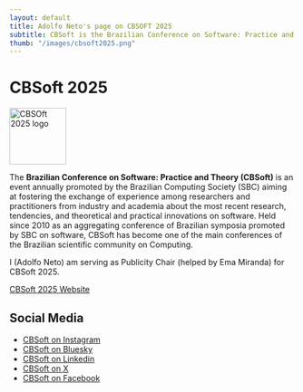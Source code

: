```yaml
---
layout: default
title: Adolfo Neto's page on CBSOFT 2025
subtitle: CBSoft is the Brazilian Conference on Software: Practice and Theory 
thumb: "/images/cbsoft2025.png"
---
```


# CBSoft 2025

<img src="/images/cbsoft2025.ong" alt="CBSOft 2025 logo" width="100" height="100">

The **Brazilian Conference on Software: Practice and Theory (CBSoft)** is an event annually promoted by the Brazilian Computing Society (SBC) aiming at fostering the exchange of experience among researchers and practitioners from industry and academia about the most recent research, tendencies, and theoretical and practical innovations on software. Held since 2010 as an aggregating conference of Brazilian symposia promoted by SBC on software, CBSoft has become one of the main conferences of the Brazilian scientific community on Computing.

I (Adolfo Neto) am serving as Publicity Chair (helped by Ema Miranda) for CBSoft 2025.


[CBSoft 2025 Website](https://bit.ly/4kcKsVY)

## Social Media


- [CBSoft on Instagram](https://bit.ly/4iY69rS)
- [CBSoft on Bluesky](https://bit.ly/3GPyraV)
- [CBSoft on Linkedin](https://bit.ly/4ddR1ph)
- [CBSoft on X](https://bit.ly/4kAhwYz)
- [CBSoft on Facebook](https://bit.ly/4iY6CKE)

